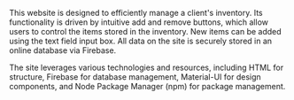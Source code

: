 This website is designed to efficiently manage a client's inventory. Its functionality is driven by intuitive add and remove buttons, which allow users to control the items stored in the inventory. New items can be added using the text field input box. All data on the site is securely stored in an online database via Firebase.

The site leverages various technologies and resources, including HTML for structure, Firebase for database management, Material-UI for design components, and Node Package Manager (npm) for package management.
